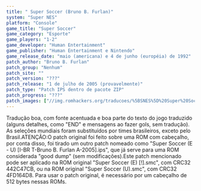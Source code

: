 ```yaml
---
title: " Super Soccer (Bruno B. Furlan)"
system: "Super NES"
platform: "Console"
game_title: "Super Soccer"
game_category: "Esporte"
game_players: "1-2"
game_developer: "Human Entertainment"
game_publisher: "Human Entertainment e Nintendo"
game_release_date: "maio (americana) e 4 de junho (européia) de 1992"
patch_author: "Bruno B. Furlan"
patch_group: "Nenhum"
patch_site: ""
patch_version: "???"
patch_release: "1 de julho de 2005 (provavelmente)"
patch_type: "Patch IPS dentro de pacote ZIP"
patch_progress: "???"
patch_images: ["//img.romhackers.org/traducoes/%5BSNES%5D%20Super%20Soccer%20-%20Bruno%20B.%20Furlan%20-%201.png","//img.romhackers.org/traducoes/%5BSNES%5D%20Super%20Soccer%20-%20Bruno%20B.%20Furlan%20-%202.png","//img.romhackers.org/traducoes/%5BSNES%5D%20Super%20Soccer%20-%20Bruno%20B.%20Furlan%20-%203.png"]
---
```

Tradução boa, com fonte acentuada e boa parte do texto do jogo traduzido (alguns detalhes, como "END" e mensagens ao fazer gols, sem tradução). As seleções mundiais foram substituídos por times brasileiros, exceto pelo Brasil.ATENÇÃO:O patch original foi feito sobre uma ROM com cabeçalho, por conta disso, foi tirado um outro patch nomeado como "Super Soccer (E - U) [I-BR T-Bruno B. Furlan A-2005].ips", que já serve para uma ROM considerada "good dump" (sem modificações).Este patch mencionado pode ser aplicado na ROM original "Super Soccer (E) [!].smc", com CRC32 442C47CB, ou na ROM original "Super Soccer (U).smc", com CRC32 4FD164D8. Para usar o patch original, é necessário por um cabeçalho de 512 bytes nessas ROMs.